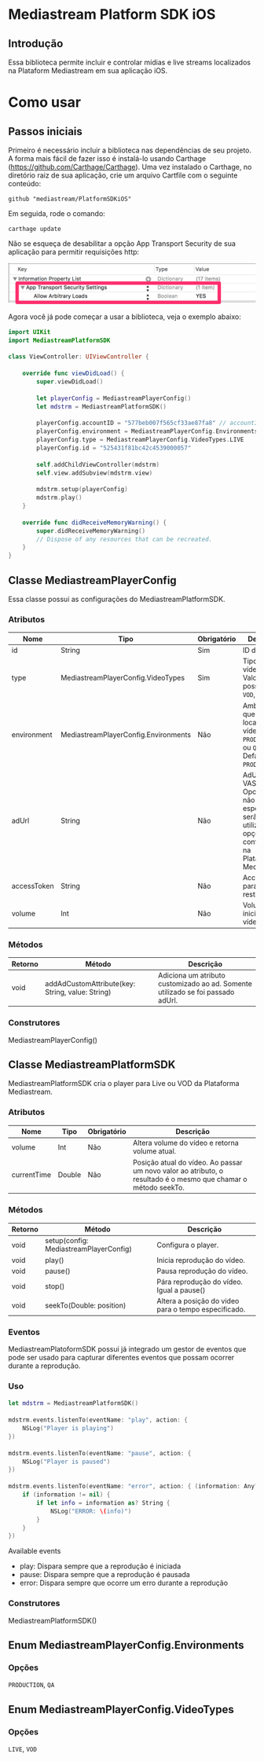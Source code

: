 # Mediastream Platform SDK iOS

## Introdução

Essa biblioteca permite incluir e controlar mídias e live streams localizados na Plataform Mediastream em sua aplicação iOS.

# Como usar

## Passos iniciais

Primeiro é necessário incluir a biblioteca nas dependências de seu projeto. A forma mais fácil de fazer isso é instalá-lo usando Carthage (https://github.com/Carthage/Carthage).
Uma vez instalado o Carthage, no diretório raiz de sua aplicação, crie um arquivo Cartfile com o seguinte conteúdo:

```
github "mediastream/PlatformSDKiOS"
```

Em seguida, rode o comando:

```
carthage update
```

Não se esqueça de desabilitar a opção App Transport Security de sua aplicação para permitir requisições http:

![alt tag](disable_app_transport_security.png)

Agora você já pode começar a usar a biblioteca, veja o exemplo abaixo:

```swift
import UIKit
import MediastreamPlatformSDK

class ViewController: UIViewController {

    override func viewDidLoad() {
        super.viewDidLoad()

        let playerConfig = MediastreamPlayerConfig()
        let mdstrm = MediastreamPlatformSDK()

        playerConfig.accountID = "577beb007f565cf33ae87fa8" // accountID is now REQUIRED
        playerConfig.environment = MediastreamPlayerConfig.Environments.QA
        playerConfig.type = MediastreamPlayerConfig.VideoTypes.LIVE
        playerConfig.id = "525431f81bc42c4539000057"

        self.addChildViewController(mdstrm)
        self.view.addSubview(mdstrm.view)

        mdstrm.setup(playerConfig)
        mdstrm.play()
    }

    override func didReceiveMemoryWarning() {
        super.didReceiveMemoryWarning()
        // Dispose of any resources that can be recreated.
    }
}
```

## Classe MediastreamPlayerConfig

Essa classe possui as configurações do MediastreamPlatformSDK.

### Atributos

| Nome | Tipo | Obrigatório | Descrição |
| --- | --- | --- | --- |
| id | String | Sim | ID do vídeo |
| type | MediastreamPlayerConfig.VideoTypes | Sim | Tipo do vídeo. Valores possíveis: `VOD`, `LIVE` |
| environment | MediastreamPlayerConfig.Environments | Não | Ambiente em que está localizado o vídeo, `PRODUCTION` ou `QA`. Default: `PRODUCTION` |
| adUrl | String | Não | AdURL (ex: VAST). Opcional, se não especificado serão utilizadas as opções configuradas na Plataforma Mediastream. |
| accessToken | String | Não | Access token para vídeos restritos. |
| volume | Int | Não | Volume inicial do vídeo. |

### Métodos

| Retorno | Método | Descrição |
| --- | --- | --- |
| void | addAdCustomAttribute(key: String, value: String) | Adiciona um atributo customizado ao ad. Somente utilizado se foi passado adUrl. |

### Construtores

MediastreamPlayerConfig()

## Classe MediastreamPlatformSDK

MediastreamPlatformSDK cria o player para Live ou VOD da Plataforma Mediastream.

### Atributos

| Nome | Tipo | Obrigatório | Descrição |
| --- | --- | --- | --- |
| volume | Int | Não | Altera volume do vídeo e retorna volume atual. |
| currentTime | Double | Não | Posição atual do vídeo. Ao passar um novo valor ao atributo, o resultado é o mesmo que chamar o método seekTo. |

### Métodos

| Retorno | Método | Descrição |
| --- | --- | --- |
| void | setup(config: MediastreamPlayerConfig) | Configura o player. |
| void | play() | Inicia reprodução do vídeo. |
| void | pause() | Pausa reprodução do vídeo. |
| void | stop() | Pára reprodução do vídeo. Igual a pause() |
| void | seekTo(Double: position) | Altera a posição do video para o tempo especificado. |


### Eventos

MediastreamPlatoformSDK possui já integrado um gestor de eventos que pode ser usado para capturar diferentes eventos que possam ocorrer durante a reprodução.

### Uso
```swift
let mdstrm = MediastreamPlatformSDK()

mdstrm.events.listenTo(eventName: "play", action: {
    NSLog("Player is playing")
})

mdstrm.events.listenTo(eventName: "pause", action: {
    NSLog("Player is paused")
})

mdstrm.events.listenTo(eventName: "error", action: { (information: Any?) in
    if (information != nil) {
        if let info = information as? String {
            NSLog("ERROR: \(info)")
        }
    }
})
```
Available events

* play: Dispara sempre que a reprodução é iniciada
* pause: Dispara sempre que a reprodução é pausada
* error: Dispara sempre que ocorre um erro durante a reprodução

### Construtores

MediastreamPlatformSDK()

## Enum MediastreamPlayerConfig.Environments

### Opções

`PRODUCTION`, `QA`

## Enum MediastreamPlayerConfig.VideoTypes

### Opções

`LIVE`, `VOD`
